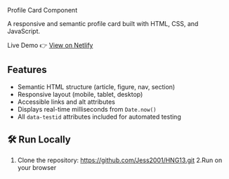 Profile Card Component

A responsive and semantic profile card built with HTML, CSS, and JavaScript.

Live Demo
👉 [View on Netlify](https://jess-profile-card.netlify.app/)  

##  Features
- Semantic HTML structure (article, figure, nav, section)
- Responsive layout (mobile, tablet, desktop)
- Accessible links and alt attributes
- Displays real-time milliseconds from `Date.now()`
- All `data-testid` attributes included for automated testing

## 🛠️ Run Locally
1. Clone the repository:
https://github.com/Jess2001/HNG13.git
2.Run on your browser
   
